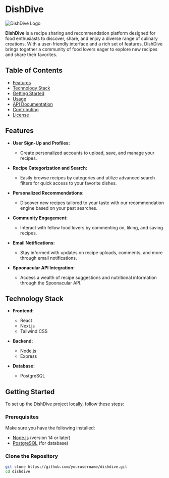 # DishDive

![DishDive Logo](path/to/logo.png) <!-- Replace with actual logo path -->

**DishDive** is a recipe sharing and recommendation platform designed for food enthusiasts to discover, share, and enjoy a diverse range of culinary creations. With a user-friendly interface and a rich set of features, DishDive brings together a community of food lovers eager to explore new recipes and share their favorites.

## Table of Contents

- [Features](#features)
- [Technology Stack](#technology-stack)
- [Getting Started](#getting-started)
- [Usage](#usage)
- [API Documentation](#api-documentation)
- [Contributing](#contributing)
- [License](#license)

## Features

- **User Sign-Up and Profiles:**
  - Create personalized accounts to upload, save, and manage your recipes.
- **Recipe Categorization and Search:**

  - Easily browse recipes by categories and utilize advanced search filters for quick access to your favorite dishes.

- **Personalized Recommendations:**

  - Discover new recipes tailored to your taste with our recommendation engine based on your past searches.

- **Community Engagement:**

  - Interact with fellow food lovers by commenting on, liking, and saving recipes.

- **Email Notifications:**

  - Stay informed with updates on recipe uploads, comments, and more through email notifications.

- **Spoonacular API Integration:**
  - Access a wealth of recipe suggestions and nutritional information through the Spoonacular API.

## Technology Stack

- **Frontend:**

  - React
  - Next.js
  - Tailwind CSS

- **Backend:**

  - Node.js
  - Express

- **Database:**
  - PostgreSQL

## Getting Started

To set up the DishDive project locally, follow these steps:

### Prerequisites

Make sure you have the following installed:

- [Node.js](https://nodejs.org/) (version 14 or later)
- [PostgreSQL](https://www.postgresql.org/) (for database)

### Clone the Repository

```bash
git clone https://github.com/yourusername/dishdive.git
cd dishdive
```
